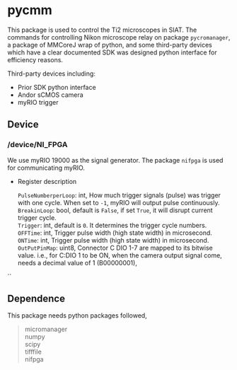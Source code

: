 # **pycmm**

This package is used to control the Ti2 microscopes in SIAT. 
The commands for controlling Nikon microscope relay on package `pycromanager`, 
a package of MMCoreJ wrap of python, and some third-party devices which 
have a clear documented SDK was designed python interface for efficiency reasons.


Third-party devices including:
* Prior SDK python interface
* Andor sCMOS camera
* myRIO trigger



## **Device**

### **/device/NI_FPGA**

We use myRIO 19000 as the signal generator. The package `nifpga` is used for communicating myRIO.

- Register description

   `PulseNumberperLoop`: int, How much trigger signals (pulse) was trigger with one cycle. When set to `-1`, myRIO will output pulse continuously. \
   `BreakinLoop`: bool, default is `False`, if set `True`, it will disrupt current trigger cycle.\
   `Trigger`: int, default is `0`. It determines the trigger cycle numbers. \
   `OFFTime`: int, Trigger pulse width (high state width) in microsecond.\
   `ONTime`: int, Trigger pulse width (high state width) in microsecond.\
   `OutPutPinMap`: uint8, Connector C DIO 1-7 are mapped to its bitwise value. i.e., for C:DIO 1 to be ON, when the camera output signal come, needs a decimal value of 1 (B00000001), 

``




## **Dependence**
This package needs python packages followed,
> micromanager \
> numpy \
> scipy\
> tifffile\
> nifpga


